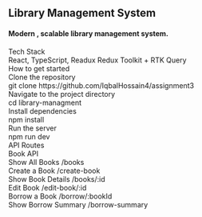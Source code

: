 <h2>Library Management System</h2>
</hr>
<h4>Modern , scalable library management system.</h4>
Tech Stack </br>
React, TypeScript, Readux Redux Toolkit + RTK Query  </br>
How to get started  </br>
Clone the repository  </br>
git clone https://github.com/IqbalHossain4/assignment3  </br>
Navigate to the project directory  </br>
cd library-managment   </br>
Install dependencies  </br>
npm install  </br>
Run the server  </br>
npm run dev  </br>
API Routes  </br>
Book API  </br>
Show All Books /books  </br>
Create a Book /create-book   </br>
Show Book Details /books/:id </br>
Edit Book /edit-book/:id   </br>
Borrow a Book /borrow/:bookId  </br>
Show Borrow Summary /borrow-summary
